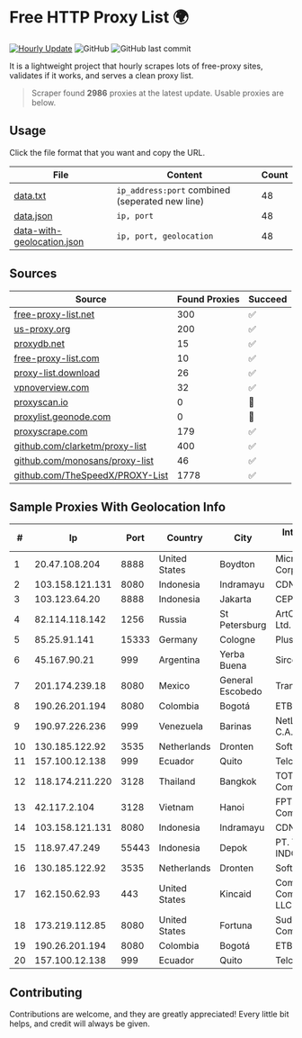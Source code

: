
# Free HTTP Proxy List 🌍

[![Hourly Update](https://github.com/mertguvencli/http-proxy-list/actions/workflows/main.yml/badge.svg?branch=main)](https://github.com/mertguvencli/http-proxy-list/actions/workflows/main.yml)
![GitHub](https://img.shields.io/github/license/mertguvencli/http-proxy-list)
![GitHub last commit](https://img.shields.io/github/last-commit/mertguvencli/http-proxy-list)

It is a lightweight project that hourly scrapes lots of free-proxy sites, validates if it works, and serves a clean proxy list.


> Scraper found **2986** proxies at the latest update. Usable proxies are below.

## Usage

Click the file format that you want and copy the URL.


|File|Content|Count|
|----|-------|-----|
|[data.txt](https://raw.githubusercontent.com/mertguvencli/http-proxy-list/main/proxy-list/data.txt)|`ip_address:port` combined (seperated new line)|48|
|[data.json](https://raw.githubusercontent.com/mertguvencli/http-proxy-list/main/proxy-list/data.json)|`ip, port`|48|
|[data-with-geolocation.json](https://raw.githubusercontent.com/mertguvencli/http-proxy-list/main/proxy-list/data-with-geolocation.json)|`ip, port, geolocation`|48|

## Sources

|Source|Found Proxies|Succeed|
|------|-------------|-------|
|[free-proxy-list.net](https://free-proxy-list.net)|300|✅|
|[us-proxy.org](https://www.us-proxy.org)|200|✅|
|[proxydb.net](http://proxydb.net)|15|✅|
|[free-proxy-list.com](https://free-proxy-list.com/?page=&port=&type%5B%5D=http&type%5B%5D=https&up_time=0&search=Search)|10|✅|
|[proxy-list.download](https://www.proxy-list.download/HTTP)|26|✅|
|[vpnoverview.com](https://vpnoverview.com/privacy/anonymous-browsing/free-proxy-servers)|32|✅|
|[proxyscan.io](https://www.proxyscan.io)|0|🚫|
|[proxylist.geonode.com](https://proxylist.geonode.com/api/proxy-list?limit=300&page=1&sort_by=lastChecked&sort_type=desc&protocols=http,https)|0|🚫|
|[proxyscrape.com](https://api.proxyscrape.com/v2/?request=displayproxies&protocol=http&timeout=10000&country=all&ssl=all&anonymity=all)|179|✅|
|[github.com/clarketm/proxy-list](https://raw.githubusercontent.com/clarketm/proxy-list/master/proxy-list-raw.txt)|400|✅|
|[github.com/monosans/proxy-list](https://raw.githubusercontent.com/monosans/proxy-list/main/proxies/http.txt)|46|✅|
|[github.com/TheSpeedX/PROXY-List](https://raw.githubusercontent.com/TheSpeedX/PROXY-List/master/http.txt)|1778|✅|


## Sample Proxies With Geolocation Info

|#|Ip|Port|Country|City|Internet Service Provider|
|-|--|----|-------|----|-------------------------|
|1|20.47.108.204|8888|United States|Boydton|Microsoft Corporation|
|2|103.158.121.131|8080|Indonesia|Indramayu|CDN|
|3|103.123.64.20|8888|Indonesia|Jakarta|CEPATNET|
|4|82.114.118.142|1256|Russia|St Petersburg|ArtCommunications Ltd.|
|5|85.25.91.141|15333|Germany|Cologne|PlusServer GmbH|
|6|45.167.90.21|999|Argentina|Yerba Buena|Sircom S.R.L.|
|7|201.174.239.18|8080|Mexico|General Escobedo|Transtelco Inc|
|8|190.26.201.194|8080|Colombia|Bogotá|ETB - Colombia|
|9|190.97.226.236|999|Venezuela|Barinas|NetLink América C.A.|
|10|130.185.122.92|3535|Netherlands|Dronten|Softqloud GmbH|
|11|157.100.12.138|999|Ecuador|Quito|Telconet S.A|
|12|118.174.211.220|3128|Thailand|Bangkok|TOT Public Company Limited|
|13|42.117.2.104|3128|Vietnam|Hanoi|FPT Telecom Company|
|14|103.158.121.131|8080|Indonesia|Indramayu|CDN|
|15|118.97.47.249|55443|Indonesia|Depok|PT. TELKOM INDONESIA|
|16|130.185.122.92|3535|Netherlands|Dronten|Softqloud GmbH|
|17|162.150.62.93|443|United States|Kincaid|Comcast Cable Communications, LLC|
|18|173.219.112.85|8080|United States|Fortuna|Suddenlink Communications|
|19|190.26.201.194|8080|Colombia|Bogotá|ETB - Colombia|
|20|157.100.12.138|999|Ecuador|Quito|Telconet S.A|



## Contributing

Contributions are welcome, and they are greatly appreciated! Every
little bit helps, and credit will always be given.

